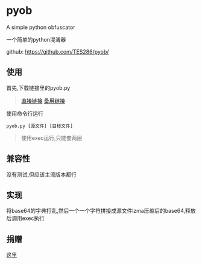 # pyob
A simple python obfuscator

一个简单的python混淆器

github: https://github.com/TES286/pyob/

## 使用

首先,下载链接里的pyob.py

> [直接链接](https://github.com/TES286/pyob/raw/pyob.py) [备用链接](https://proxy.0123456789.workers.dev/https://github.com/TES286/pyob/raw/pyob.py)

使用命令行运行

`pyob.py [源文件] [目标文件]`

> 使用exec运行,只能套两层

## 兼容性

没有测试,但应该主流版本都行

## 实现

将base64的字典打乱,然后一个一个字符拼接成源文件lzma压缩后的base64,释放后调用exec执行

## 捐赠

[这里](https://pyob.tes286.top/donate.htm)
